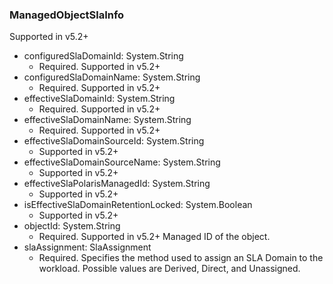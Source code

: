 ### ManagedObjectSlaInfo
Supported in v5.2+

- configuredSlaDomainId: System.String
  - Required. Supported in v5.2+
- configuredSlaDomainName: System.String
  - Required. Supported in v5.2+
- effectiveSlaDomainId: System.String
  - Required. Supported in v5.2+
- effectiveSlaDomainName: System.String
  - Required. Supported in v5.2+
- effectiveSlaDomainSourceId: System.String
  - Supported in v5.2+
- effectiveSlaDomainSourceName: System.String
  - Supported in v5.2+
- effectiveSlaPolarisManagedId: System.String
  - Supported in v5.2+
- isEffectiveSlaDomainRetentionLocked: System.Boolean
  - Supported in v5.2+
- objectId: System.String
  - Required. Supported in v5.2+
Managed ID of the object.
- slaAssignment: SlaAssignment
  - Required. Specifies the method used to assign an SLA Domain to the workload. Possible values are Derived, Direct, and Unassigned.
